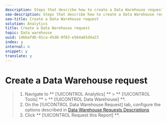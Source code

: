 ```yaml
---
description: Steps that describe how to create a Data Warehouse request.
seo-description: Steps that describe how to create a Data Warehouse request.
seo-title: Create a Data Warehouse request
solution: Analytics
title: Create a Data Warehouse request
topic: Data warehouse
uuid: 14bbafd6-01ca-45d8-9f83-e564a01d4a23
index: y
internal: n
snippet: y
translate: y
---
```


# Create a Data Warehouse request


>1. Navigate to ** [!UICONTROL  Analytics] ** > ** [!UICONTROL  Tools] ** > ** [!UICONTROL  Data Warehouse] **.
>1. On the [!UICONTROL  Data Warehouse Request] tab, configure the options described in [ Data Warehouse Requests Descriptions](../data_warehouse_bucket/data_warehouse.md#section_F21C78ED36884C389C852E876AF5CDE8)
>1. Click ** [!UICONTROL  Request this Report] **.
